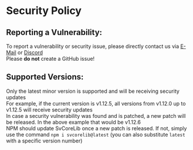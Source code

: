 # Security Policy

## Reporting a Vulnerability:
To report a vulnerability or security issue, please directly contact us via [E-Mail](mailto:contact@sv443.net?subject=SvCoreLib%20security%20issue) or [Discord](https://dc.sv443.net/)  
Please **do not** create a GitHub issue!

## Supported Versions:
Only the latest minor version is supported and will be receiving security updates  
For example, if the current version is v1.12.5, all versions from v1.12.0 up to v1.12.5 will receive security updates  
In case a security vulnerability was found and is patched, a new patch will be released. In the above example that would be v1.12.6  
NPM should update SvCoreLib once a new patch is released. If not, simply use the command `npm i svcorelib@latest` (you can also substitute `latest` with a specific version number)
